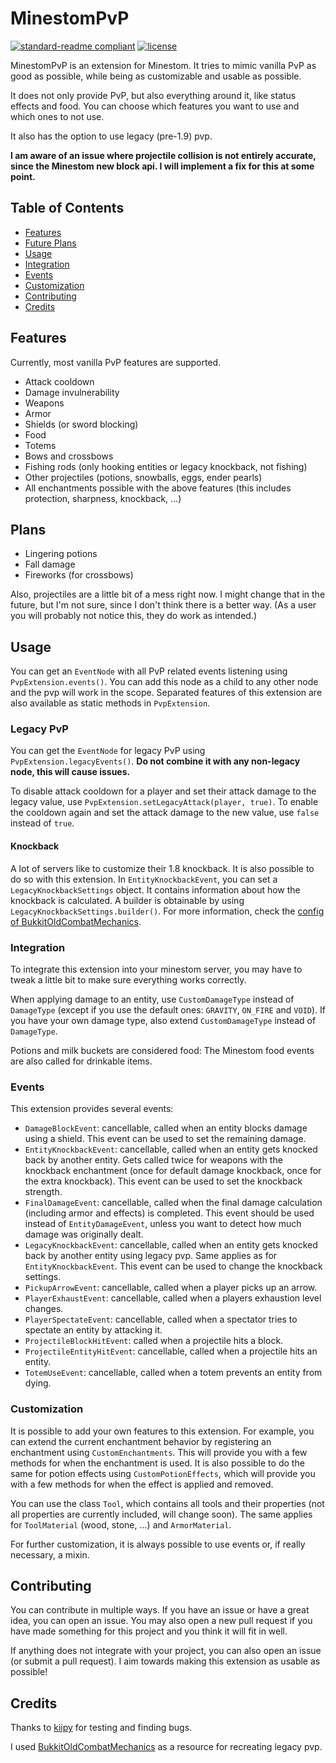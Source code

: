 # MinestomPvP

[![standard-readme compliant](https://img.shields.io/badge/readme%20style-standard-brightgreen.svg?style=flat-square)](https://github.com/RichardLitt/standard-readme)
[![license](https://img.shields.io/github/license/Bloepiloepi/MinestomPvP.svg?style=flat-square)](LICENSE)

MinestomPvP is an extension for Minestom.
It tries to mimic vanilla PvP as good as possible, while being as customizable and usable as possible.

It does not only provide PvP, but also everything around it, like status effects and food.
You can choose which features you want to use and which ones to not use.

It also has the option to use legacy (pre-1.9) pvp.

**I am aware of an issue where projectile collision is not entirely accurate, since the Minestom new block api. I will implement a fix for this at some point.**

## Table of Contents

- [Features](#features)
- [Future Plans](#plans)
- [Usage](#usage)
- [Integration](#integration)
- [Events](#events)
- [Customization](#customization)
- [Contributing](#contributing)
- [Credits](#credits)

## Features

Currently, most vanilla PvP features are supported.

- Attack cooldown
- Damage invulnerability
- Weapons
- Armor
- Shields (or sword blocking)
- Food
- Totems
- Bows and crossbows
- Fishing rods (only hooking entities or legacy knockback, not fishing)
- Other projectiles (potions, snowballs, eggs, ender pearls)
- All enchantments possible with the above features (this includes protection, sharpness, knockback, ...)

## Plans

- Lingering potions
- Fall damage
- Fireworks (for crossbows)

Also, projectiles are a little bit of a mess right now.
I might change that in the future, but I'm not sure, since I don't think there is a better way.
(As a user you will probably not notice this, they do work as intended.)

## Usage

You can get an `EventNode` with all PvP related events listening using `PvpExtension.events()`.
You can add this node as a child to any other node and the pvp will work in the scope.
Separated features of this extension are also available as static methods in `PvpExtension`.

### Legacy PvP

You can get the `EventNode` for legacy PvP using `PvpExtension.legacyEvents()`.
**Do not combine it with any non-legacy node, this will cause issues.**

To disable attack cooldown for a player and set their attack damage to the legacy value, use `PvpExtension.setLegacyAttack(player, true)`.
To enable the cooldown again and set the attack damage to the new value, use `false` instead of `true`.

#### Knockback

A lot of servers like to customize their 1.8 knockback. It is also possible to do so with this extension. In `EntityKnockbackEvent`, you can set a `LegacyKnockbackSettings` object. It contains information about how the knockback is calculated. A builder is obtainable by using `LegacyKnockbackSettings.builder()`. For more information, check the [config of BukkitOldCombatMechanics](https://github.com/kernitus/BukkitOldCombatMechanics/blob/d222286fd84fe983fdbdff79699182837871ab9b/src/main/resources/config.yml#L279).

### Integration

To integrate this extension into your minestom server, you may have to tweak a little bit to make sure everything works correctly.

When applying damage to an entity, use `CustomDamageType` instead of `DamageType` (except if you use the default ones: `GRAVITY`, `ON_FIRE` and `VOID`).
If you have your own damage type, also extend `CustomDamageType` instead of `DamageType`.

Potions and milk buckets are considered food: The Minestom food events are also called for drinkable items.

### Events

This extension provides several events:

- `DamageBlockEvent`: cancellable, called when an entity blocks damage using a shield. This event can be used to set the remaining damage.
- `EntityKnockbackEvent`: cancellable, called when an entity gets knocked back by another entity. Gets called twice for weapons with the knockback enchantment (once for default damage knockback, once for the extra knockback). This event can be used to set the knockback strength.
- `FinalDamageEvent`: cancellable, called when the final damage calculation (including armor and effects) is completed. This event should be used instead of `EntityDamageEvent`, unless you want to detect how much damage was originally dealt.
- `LegacyKnockbackEvent`: cancellable, called when an entity gets knocked back by another entity using legacy pvp. Same applies as for `EntityKnockbackEvent`. This event can be used to change the knockback settings.
- `PickupArrowEvent`: cancellable, called when a player picks up an arrow.
- `PlayerExhaustEvent`: cancellable, called when a players exhaustion level changes.
- `PlayerSpectateEvent`: cancellable, called when a spectator tries to spectate an entity by attacking it.
- `ProjectileBlockHitEvent`: called when a projectile hits a block.
- `ProjectileEntityHitEvent`: cancellable, called when a projectile hits an entity.
- `TotemUseEvent`: cancellable, called when a totem prevents an entity from dying.

### Customization

It is possible to add your own features to this extension. For example, you can extend the current enchantment behavior by registering an enchantment using `CustomEnchantments`. This will provide you with a few methods for when the enchantment is used. It is also possible to do the same for potion effects using `CustomPotionEffects`, which will provide you with a few methods for when the effect is applied and removed.

You can use the class `Tool`, which contains all tools and their properties (not all properties are currently included, will change soon).
The same applies for `ToolMaterial` (wood, stone, ...) and `ArmorMaterial`.

For further customization, it is always possible to use events or, if really necessary, a mixin.

## Contributing

You can contribute in multiple ways.
If you have an issue or have a great idea, you can open an issue.
You may also open a new pull request if you have made something for this project and you think it will fit in well.

If anything does not integrate with your project, you can also open an issue (or submit a pull request).
I aim towards making this extension as usable as possible!

## Credits

Thanks to [kiipy](https://github.com/kiipy) for testing and finding bugs.

I used [BukkitOldCombatMechanics](https://github.com/kernitus/BukkitOldCombatMechanics) as a resource for recreating legacy pvp.
